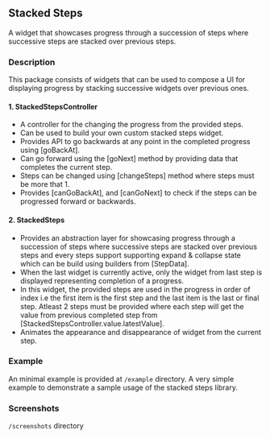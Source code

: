 ## Stacked Steps

A widget that showcases progress through a succession of steps where successive steps are stacked over previous steps.

### Description

This package consists of widgets that can be used to compose a UI for displaying progress by stacking successive widgets over previous ones. 

#### 1. StackedStepsController

- A controller for the changing the progress from the provided steps.
- Can be used to build your own custom stacked steps widget.
- Provides API to go backwards at any point in the completed progress using [goBackAt].
- Can go forward using the [goNext] method by providing data that completes the current step.
- Steps can be changed using [changeSteps] method where steps must be more that 1.
- Provides [canGoBackAt], and [canGoNext] to check if the steps can be progressed forward or backwards.

#### 2. StackedSteps

- Provides an abstraction layer for showcasing progress through a succession of steps where successive steps are stacked over previous steps and every steps support supporting expand & collapse state which can be build using builders from [StepData].
- When the last widget is currently active, only the widget from last step is displayed representing completion of a progress. 
- In this widget, the provided steps are used in the progress in order of index i.e the first item is the first step and the last item is the last or final step. Atleast 2 steps must be provided where each step will get the value from previous completed step from [StackedStepsController.value.latestValue].
- Animates the appearance and disappearance of widget from the current step.

### Example

An minimal example is provided at `/example` directory.
A very simple example to demonstrate a sample usage of the stacked steps library.

### Screenshots

`/screenshots` directory
